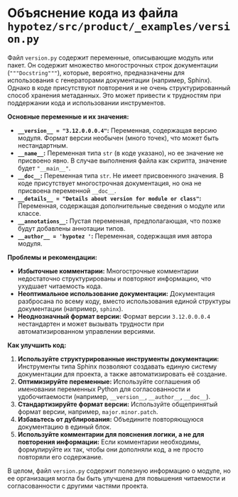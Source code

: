# Объяснение кода из файла `hypotez/src/product/_examples/version.py`

Файл `version.py` содержит переменные, описывающие модуль или пакет.  Он содержит множество многострочных строк документации (`"""Docstring"""`), которые, вероятно, предназначены для использования с генераторами документации (например, Sphinx).  Однако в коде присутствуют повторения и не очень структурированный способ хранения метаданных.  Это может привести к трудностям при поддержании кода и использовании инструментов.


**Основные переменные и их значения:**

* **`__version__ = "3.12.0.0.0.4"`:**  Переменная, содержащая версию модуля. Формат версии необычен (много точек), что может быть нестандартным.
* **`__name__`:**  Переменная типа `str` (в коде указано), но ее значение не присвоено явно.  В случае выполнения файла как скрипта, значение будет `"__main__"`.
* **`__doc__`:**  Переменная типа `str`.  Не имеет присвоенного значения. В коде присутствует многострочная документация, но она не присвоена переменной `__doc__`.
* **`__details__ = "Details about version for module or class"`:**  Переменная, содержащая дополнительные сведения о модуле или классе.
* **`__annotations__`:** Пустая переменная, предполагающая, что позже будут добавлены аннотации типов.
* **`__author__ = 'hypotez '`:** Переменная, содержащая имя автора модуля.


**Проблемы и рекомендации:**

* **Избыточные комментарии:** Многострочные комментарии  недостаточно структурированы и повторяют информацию, что ухудшает читаемость кода.
* **Неоптимальное использование документации:** Документация разбросана по всему коду, вместо использования единой структуры документации (например, `sphinx`).
* **Неоднозначный формат версии:**  Формат версии `3.12.0.0.0.4`  нестандартен и может вызывать трудности при автоматизированном управлении версиями.


**Как улучшить код:**

1. **Используйте структурированные инструменты документации:**  Инструменты типа Sphinx позволяют создавать единую систему документации для проекта, а также автоматизировать её создание.
2. **Оптимизируйте переменные:**  Используйте соглашения об именовании переменных Python для согласованности и удобочитаемости (например, `__version__`, `__author__`, `__doc__`).
3. **Стандартизируйте формат версии:** Используйте общепринятый формат версии, например, `major.minor.patch`.
4. **Избавьтесь от дублирования:** Объедините повторяющуюся документацию в единый блок.
5. **Используйте комментарии для пояснения логики, а не для повторения информации:** Если комментарии необходимы, формулируйте их так, чтобы они дополняли код, а не просто повторяли его содержание.


В целом, файл `version.py` содержит полезную информацию о модуле, но ее организация могла бы быть улучшена для повышения читаемости и согласованности с другими частями проекта.